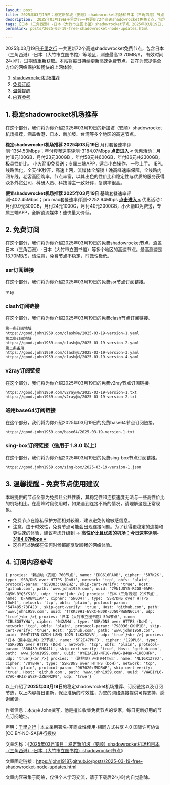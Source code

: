 ```yaml
---
layout: post
title: 2025年03月19日：稳定新加坡（安顺）shadowrocket机场和日本（三角西港）节点
description:  2025年03月19日千里之行一共更新72个高速shadowrocket免费节点，包含日本（三角西港）-日本（大竹市立图书馆）等地区，测速最高13.70MB/S， 有效时间24小时，过期请重新获取。本站将每日持续更新高速免费节点，旨在为您提供全方位的网络保护和畅快的上网体验
tags: [日本（三角西港）-日本（大竹市立图书馆）shadowrocket节点 2025年03月19日, 新加坡（安顺）稳定shadowrocket机场推荐 2025年03月19日]
permalink: posts/2025-03-19-free-shadowrocket-node-updates.html

---
```



2025年03月19日[千里之行](https://john19187.github.io) 一共更新72个高速shadowrocket免费节点，包含日本（三角西港）-日本（大竹市立图书馆）等地区，测速最高13.70MB/S， 有效时间24小时，过期请重新获取。本站将每日持续更新高速免费节点，旨在为您提供全方位的网络保护和畅快的上网体验。

1. [shadowrocket机场推荐](#1-稳定shadowrocket机场推荐)
2. [免费订阅](#2-免费订阅)
3. [温馨提醒](#3-温馨提醒---免费节点使用建议)
4. [内容参考](#4-订阅内容参考)

## 1. 稳定shadowrocket机场推荐

在这个部分，我们将为你介绍2025年03月19日的新加坡（安顺）shadowrocket机场推荐，涵盖香港、日本、新加坡、台湾等多个地区的高速节点。

<div class="good cat1"><strong>稳定shadowrocket机场推荐 2025年03月19日</strong> 月付套餐速率评测-1354.53Mbps；年付套餐速率评测-3184.07Mbps <strong><a href="https://good.john1959.com/lepl/2025-03-19" target="_blank">点击进入 «</a></strong> 优惠活动：月付18元100GB，月付23元300GB ，年付58元共600GB，年付86元共2300GB，极具性价比。 小火箭ID免费送；专属三端APP，适合小白操作，一秒上手。 IEPL线路优化，全天4K秒开，高速上网，流媒体全解锁！晚高峰速率保障，全线路内网专线，老客高回购率，节点丰富，以其出色的性价比和稳定性与优质的服务获得众多外贸公司、科研人员、科技博主一致好评，复购率很高。</div><div class="good cat2">

<strong>便宜shadowrocket机场推荐 2025年03月19日</strong> 基础套餐速率评测-402.45Mbps；pro max套餐速率评测-2252.94Mbps <strong><a href="https://good.john1959.com/cheap/2025-03-19" target="_blank">点击进入 «</a></strong> 优惠活动：月付9.9元300GB，月付24元1000G，月付40元2000GB，小火箭ID免费送，专属三端APP，全解锁流媒体！速快量大价低。</div>

## 2. 免费订阅

在这个部分，我们将为你介绍2025年03月19日的免费shadowrocket节点，涵盖日本（三角西港）-日本（大竹市立图书馆）等多个地区的高速节点。最高测速是13.70MB/S，请注意，免费节点不稳定，时效性极低。

### ssr订阅链接

在这个部分，我们将为你介绍2025年03月19日的免费ssr节点订阅链接。

```
字1@
```

### clash订阅链接

在这个部分，我们将为你介绍2025年03月19日的免费clash节点订阅链接。

```
第一条订阅地址
https://good.john1959.com/clash@a/2025-03-19-version-1.yaml
第二条订阅地址
https://good.john1959.com/clash@b/2025-03-19-version-2.yaml
第二条备用
https://good.john1959.com/clash@c/2025-03-19-version-3.yaml
https://good.john1959.com/clash@d/2025-03-19-version-4.yaml
```

### v2ray订阅链接

在这个部分，我们将为你介绍2025年03月19日的免费v2ray节点订阅链接。

```
https://good.john1959.com/v2ray@a/2025-03-19-version-1.txt
https://good.john1959.com/v2ray@b/2025-03-19-version-2.txt
```

### 通用base64订阅链接

在这个部分，我们将为你介绍2025年03月19日的免费base64节点订阅链接。

```
https://good.john1959.com/base64/2025-03-19-version-1.txt
```

### sing-box订阅链接（适用于 1.8.0 以上）

在这个部分，我们将为你介绍2025年03月19日的免费sing-box节点订阅链接。

```
https://good.john1959.com/sing-box/2025-03-19-version-1.json
```

## 3. 温馨提醒 - 免费节点使用建议

本站提供的节点全部为免费且公共性质，其稳定性和连接速度无法与一些高性价比的机场相比。在高峰时段使用时，如果遇到连接不畅的情况，请理解这是正常现象。

- 免费节点在隐私保护方面相对较弱，建议避免传输敏感信息。
- 注意，由于时效性，免费节点可能会出现连接问题。为了获得更稳定的连接和更快速的体验，建议考虑升级到 → <strong>[高性价比且优质的机场：今日速率评测- 3184.07Mbps «](https://good.john1959.com/lepl/2025-03-19)</strong>
- 这样可以确保在任何时候都能享受顺畅的网络体验。

## 4. 订阅内容参考

```
{ proxies: '新加坡（安顺）760节点', name: 'EDG616RA0B', cipher: '5R7K2K', type: 'SSR/DNS over HTTPS (DoH)', network: 'tcp', obfs: 'plain', protocol-param: '959383:K6NZHZ', skip-cert-verify: 'true', Host: 'github.com', path: 'www.john1959.com', uuid: '7VN1UOY5-R2G8-0APG-GQ5W-BYQ5YS18', udp: 'true'}<br />{ proxies: '日本（三角西港）219节点', name: 'DFARBWLIAP', cipher: 'SN0O4T', type: 'SSR/DNS over HTTPS (DoH)', network: 'tcp', obfs: 'plain', protocol-param: '547485:73F4J8', skip-cert-verify: 'true', Host: 'github.com', path: 'www.john1959.com', uuid: 'TTKK39H1-EVRC-N30K-3JG0-WWNN6CL4', udp: 'true'}<br />{ proxies: '日本（大竹市立图书馆）594节点', name: 'IBLSGG7YHW', cipher: '042AMW', type: 'SSR/DNS over HTTPS (DoH)', network: 'tcp', obfs: 'plain', protocol-param: '798036:GKHP1B', skip-cert-verify: 'true', Host: 'github.com', path: 'www.john1959.com', uuid: 'E0HT1TRN-DZDH-L8MQ-1O25-I4KX5XVR', udp: 'true'}<br />{ proxies: '日本（備中松山城）27节点', name: '5F2E47PHFB', cipher: '129PL6', type: 'SSR/DNS over HTTPS (DoH)', network: 'tcp', obfs: 'plain', protocol-param: '880439:GHO41L', skip-cert-verify: 'true', Host: 'github.com', path: 'www.john1959.com', uuid: '0YE2AEBJ-NF18-VOAG-B4QW-41H6DHFN', udp: 'true'}<br />{ proxies: '（欧登塞）丹麦944节点', name: 'NL1GX1Z79J', cipher: '7UYBHA', type: 'SSR/DNS over HTTPS (DoH)', network: 'tcp', obfs: 'plain', protocol-param: '967020:M9DRWP', skip-cert-verify: 'true', Host: 'github.com', path: 'www.john1959.com', uuid: 'VWABIYL6-87AQ-HFJZ-WVZF-ZZEFM2P9', udp: 'true'}
```

以上介绍了<strong>2025年03月19日</strong>的稳定shadowrocket机场推荐、订阅链接以及订阅节选，以上内容每日更新，保证准确的时效性，为您的网络连接提供可靠支持，感谢阅读。

作者信息：本文由John撰写，他是擅长收集免费节点的专家，每日更新好用的节点订阅地址。

声明：[千里之行](https://john19187.github.io) | 本文采用署名-非商业性使用-相同方式共享 4.0 国际许可协议[CC BY-NC-SA]进行授权

文章名称：《[2025年03月19日：稳定新加坡（安顺）shadowrocket机场和日本（三角西港）-日本（大竹市立图书馆）shadowrocket节点](https://john19187.github.io/posts/2025-03-19-free-shadowrocket-node-updates.html)》

文章固定链接：https://john19187.github.io/posts/2025-03-19-free-shadowrocket-node-updates.html


文章内容采集于网络，仅供个人学习交流，请于下载后24小时内自觉删除。
